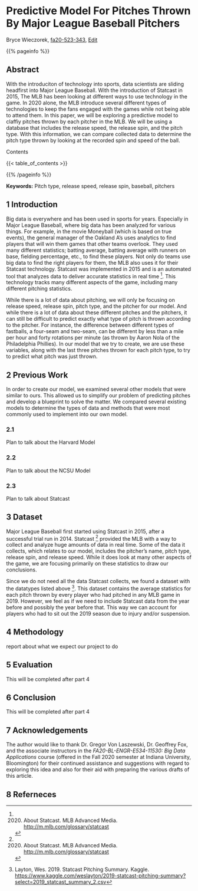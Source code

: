 # Predictive Model For Pitches Thrown By Major League Baseball Pitchers

Bryce Wieczorek, [fa20-523-343](https://github.com/cybertraining-dsc/fa20-523-343), [Edit](https://github.com/cybertraining-dsc/fa20-523-343/blob/master/report/report.md)

{{% pageinfo %}}

## Abstract

With the introduciton of technology into sports, data scientists are sliding headfirst into Major League Baseball. With the introduction of Statcast in 2015, The MLB has been looking at different ways to use technology in the game. In 2020 alone, the MLB introduce several different types of technologies to keep the fans engaged with the games while not being able to attend them. In this paper, we will be exploring a predictive model to claffiy pitches thrown by each pitcher in the MLB. We will be using a database that includes the release speed, the release spin, and the pitch type. With this information, we can compare collected data to determine the pitch type thrown by looking at the recorded spin and speed of the ball.


Contents

{{< table_of_contents >}}

{{% /pageinfo %}}

**Keywords:** Pitch type, release speed, release spin, baseball, pitchers


## 1 Introduction 

Big data is everywhere and has been used in sports for years. Especially in Major League Baseball, where big data has been analyzed for various things. For example, in the movie Moneyball (which is based on true events), the general manager of the Oakland A’s uses analytics to find players that will win them games that other teams overlook. They used many different statistics; batting average, batting average with runners on base, fielding percentage, etc., to find these players. Not only do teams use big data to find the right players for them, the MLB also uses it for their Statcast technology. Statcast was implemented in 2015 and is an automated tool that analyzes data to deliver accurate statistics in real time [^1].  This technology tracks many different aspects of the game, including many different pitching statistics.

While there is a lot of data about pitching, we will only be focusing on release speed, release spin, pitch type, and the pitcher for our model.  And while there is a lot of data about these different pitches and the pitchers, it can still be difficult to predict exactly what type of pitch is thrown according to the pitcher. For instance, the difference between different types of fastballs, a four-seam and two-seam, can be different by less than a mile per hour and forty rotations per minute (as thrown by Aaron Nola of the Philadelphia Phillies). In our model that we try to create, we are use these variables, along with the last three pitches thrown for each pitch type, to try to predict what pitch was just thrown. 

## 2 Previous Work

In order to create our model, we examined several other models that were similar to ours. This allowed us to simplify our problem of predicting pitches and develop a blueprint to solve the matter. We compared several existing models to determine the types of data and methods that were most commonly used to implement into our own model. 

### 2.1

  Plan to talk about the Harvard Model

### 2.2 

  Plan to talk about the NCSU Model

### 2.3 

  Plan to talk about Statcast
  

## 3 Dataset

Major League Baseball first started using Statcast in 2015, after a successful trial run in 2014. Statcast [^1] provided the MLB with a way to collect and analyze huge amounts of data in real time. Some of the data it collects, which relates to our model, includes the pitcher’s name, pitch type, release spin, and release speed. While it does look at many other aspects of the game, we are focusing primarily on these statistics to draw our conclusions.

Since we do not need all the data Statcast collects, we found a dataset with the datatypes listed above [^8]. This dataset contains the average statistics for each pitch thrown by every player who had pitched in any MLB game in 2019. However, we feel as if we need to include Statcast data from the year before and possibly the year before that. This way we can account for players who had to sit out the 2019 season due to injury and/or suspension.   

## 4 Methodology

  report about what we expect our project to do

## 5 Evaluation

  This will be completed after part 4

## 6 Conclusion

  This will be completed after part 4

## 7 Acknowledgements

The author would like to thank Dr. Gregor Von Laszewski, Dr. Geoffrey Fox, and the associate instructors in the *FA20-BL-ENGR-E534-11530: Big Data Applications* course (offered in the Fall 2020 semester at Indiana University, Bloomington) for their continued assistance and suggestions with regard to exploring this idea and also for their aid with preparing the various drafts of this article.

## 8 Referneces

[^1]: 2020. About Statcast. MLB Advanced Media. http://m.mlb.com/glossary/statcast 

[^2]: Nunnally, Clay. 2019. MLB Ground Truth Testing. Medium. https://technology.mlblogs.com/mlb-ground-truth-testing-ec87c73450b9 

[^3]: Sharpe, Sam. 2020. MLB Pitch Classification. Medium. https://technology.mlblogs.com/mlb-pitch-classification-64a1e32ee079 

[^4]: Borland, Max. 2020. Using Clustering Algorithms to Identify Distinct Pitcher Release Points. Medium. https://technology.mlblogs.com/using-clustering-algorithms-to-identify-distinct-pitcher-release-points-6ca0f72c270 

[^5]: Morosi, Jon Paul. 2020. Technological updates for season revealed. MLB Advanced Media. https://www.mlb.com/news/mlb-technology-updates-for-2020 

[^6]: Plunkett, Ryan. 2019. Pitch Type Prediction in Major League Baseball. Bachelor's thesis, Harvard College. https://dash.harvard.edu/handle/1/37364634 

[^7]: Sidle, Glenn. 2017. Using Multi-Class Classification Methods to Predict Baseball Pitch Types. North Carolina State University. https://projects.ncsu.edu/crsc/reports/ftp/pdf/crsc-tr17-10.pdf 

[^8]: Layton, Wes. 2019. Statcast Pitching Summary. Kaggle. https://www.kaggle.com/weslayton/2019-statcast-pitching-summary?select=2019_statcast_summary_2.csv
